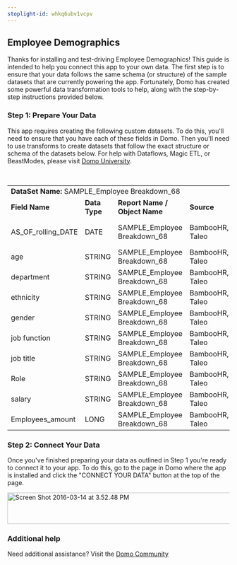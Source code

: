 ```yaml
---
stoplight-id: whkq6ubv1vcpv
---
```


<div class="col-md-12 content-panel">
                <h2>Employee Demographics</h2>
                <p></p><p>Thanks for installing and test-driving <span id="title">Employee Demographics</span>! This guide is intended to help you connect this app to your own data. The first step is to ensure that your data follows the same schema (or structure) of the sample datasets that are currently powering the app. Fortunately, Domo has created some powerful data transformation tools to help, along with the step-by-step instructions provided below.</p><div class="doc-row" id="Step%201:%20Identify%20Required%20Data%20Fields"><h3 class="doc-row-title">Step 1: Prepare Your Data</h3><div class="small-pad-bottom"><p>This app requires creating the following custom datasets. To do this, you'll need to ensure that you have each of these fields in Domo. Then you'll need to use transforms to create datasets that follow the exact structure or schema of the datasets below. For help with Dataflows, Magic ETL, or BeastModes, please visit <a href="https://university.domo.com/" target="_blank">Domo University</a>.</p></div>
                <br>
                <div id="custom-data-container"><table id="SAMPLE_Employee-Breakdown_68"><tbody><tr><td colspan="6"><strong>DataSet Name:</strong> <span class="value">SAMPLE_Employee Breakdown_68</span></td></tr><!--tr>    <td colspan="6"></td></tr--><tr><td><strong>Field Name</strong></td><td><strong>Data Type</strong></td><td><strong>Report Name / Object Name</strong></td><td><strong>Source </strong></td><td colspan="2"><strong>Description of Field</strong></td></tr><tr><td>AS_OF_rolling_DATE</td><td>DATE</td><td>SAMPLE_Employee Breakdown_68</td><td>BambooHR, Taleo</td><td colspan="2">Date of tracked metrics</td></tr><tr><td>age</td><td>STRING</td><td>SAMPLE_Employee Breakdown_68</td><td>BambooHR, Taleo</td><td colspan="2">Age</td></tr><tr><td>department</td><td>STRING</td><td>SAMPLE_Employee Breakdown_68</td><td>BambooHR, Taleo</td><td colspan="2">Department name</td></tr><tr><td>ethnicity</td><td>STRING</td><td>SAMPLE_Employee Breakdown_68</td><td>BambooHR, Taleo</td><td colspan="2">Ethnicity</td></tr><tr><td>gender</td><td>STRING</td><td>SAMPLE_Employee Breakdown_68</td><td>BambooHR, Taleo</td><td colspan="2">Gender</td></tr><tr><td>job function</td><td>STRING</td><td>SAMPLE_Employee Breakdown_68</td><td>BambooHR, Taleo</td><td colspan="2">Title of job function</td></tr><tr><td>job title</td><td>STRING</td><td>SAMPLE_Employee Breakdown_68</td><td>BambooHR, Taleo</td><td colspan="2">Name of job title</td></tr><tr><td>Role</td><td>STRING</td><td>SAMPLE_Employee Breakdown_68</td><td>BambooHR, Taleo</td><td colspan="2">Role</td></tr><tr><td>salary</td><td>STRING</td><td>SAMPLE_Employee Breakdown_68</td><td>BambooHR, Taleo</td><td colspan="2">Salary</td></tr><tr><td>Employees_amount</td><td>LONG</td><td>SAMPLE_Employee Breakdown_68</td><td>BambooHR, Taleo</td><td colspan="2">Number of employees</td></tr></tbody></table><div class="doc-row medium-pad-top">
                <h3 class="doc-row-title">Step 2: Connect Your Data</h3>
                <div class="small-pad-bottom">
                    <p>Once you've finished preparing your data as outlined in Step 1 you're ready to connect it to your app. To do this, go to the page in Domo where the app is installed and click the "CONNECT YOUR DATA" button at the top of the page.</p>
                    <p class="small-pad">
                    <img class="alignnone size-full wp-image-1207" src="https://s3.amazonaws.com/development.domo.com/wp-content/uploads/2016/03/14155707/Screen-Shot-2016-03-14-at-3.52.48-PM1.png" alt="Screen Shot 2016-03-14 at 3.52.48 PM" width="1158" height="71">
                    </p>
                    <div id="ooyalaplayer-IyYTc1MjE61NwLdtrxXvZuhH-dSGbWnR" class="ooyalaplayer"></div>
                    <script>
                        OO.ready(function() {
                            OO.Player.create("ooyalaplayer-IyYTc1MjE61NwLdtrxXvZuhH-dSGbWnR", "IyYTc1MjE61NwLdtrxXvZuhH-dSGbWnR", {
                                height: 380
                            });
                        });
                    </script>
                </div>
                <h3 class="doc-row-title">Additional help</h3>
                <div class="small-pad-bottom">
                    <p>Need additional assistance? Visit the <a href="https://dojo.domo.com">Domo Community</a></p>
                </div>
            </div></div></div><p></p>            </div>
